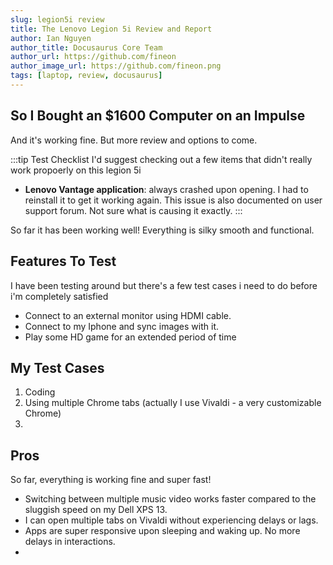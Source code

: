 ```yaml
---
slug: legion5i review
title: The Lenovo Legion 5i Review and Report
author: Ian Nguyen
author_title: Docusaurus Core Team
author_url: https://github.com/fineon
author_image_url: https://github.com/fineon.png
tags: [laptop, review, docusaurus]
---
```


## So I Bought an $1600 Computer on an Impulse

And it's working fine. But more review and options to come. 

:::tip Test Checklist
I'd suggest checking out a few items that didn't really work propoerly on this legion 5i
- **Lenovo Vantage application**: always crashed upon opening. I had to reinstall it to get it working again. This issue is also documented on user support forum. Not sure what is causing it exactly. 
:::

So far it has been working well! Everything is silky smooth and functional. 

## Features To Test
I have been testing around but there's a few test cases i need to do before i'm completely satisfied

- Connect to an external monitor using HDMI cable.
- Connect to my Iphone and sync images with it.
- Play some HD game for an extended period of time

## My Test Cases

1. Coding
2. Using multiple Chrome tabs (actually I use Vivaldi - a very customizable Chrome)
3. 

## Pros

So far, everything is working fine and super fast! 

- Switching between multiple music video works faster compared to the sluggish speed on my Dell XPS 13.
- I can open multiple tabs on Vivaldi without experiencing delays or lags.
- Apps are super responsive upon sleeping and waking up. No more delays in interactions. 
- 
